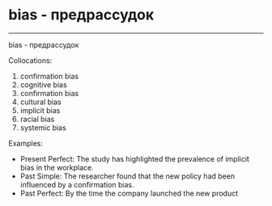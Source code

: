 # bias - предрассудок

 
------------------------

bias - предрассудок

Collocations:

1. confirmation bias
2. cognitive bias
3. confirmation bias
4. cultural bias
5. implicit bias
6. racial bias
7. systemic bias

Examples:

- Present Perfect: The study has highlighted the prevalence of implicit bias in the workplace.
- Past Simple: The researcher found that the new policy had been influenced by a confirmation bias.
- Past Perfect: By the time the company launched the new product
